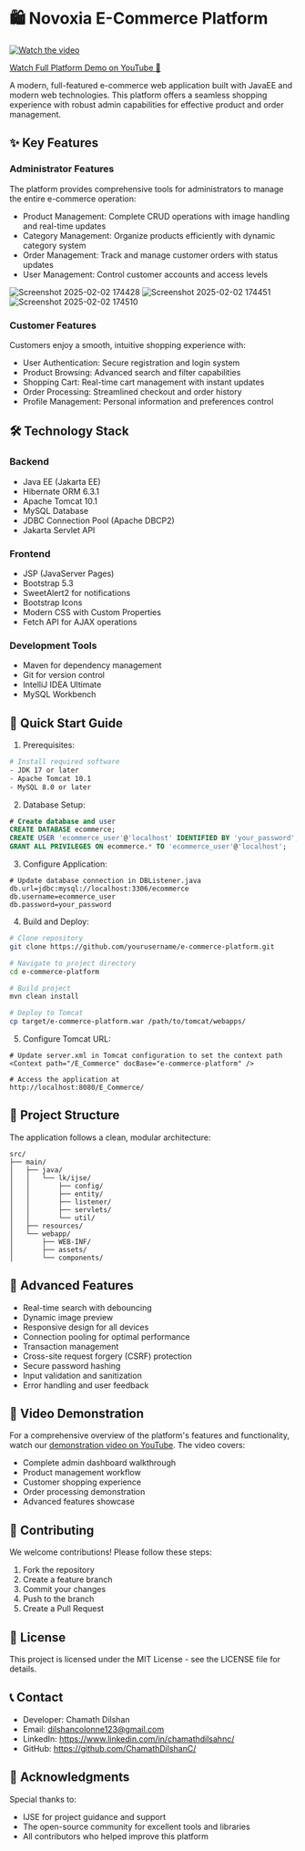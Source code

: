 # 🛍️ Novoxia E-Commerce Platform

[![Watch the video](https://img.shields.io/badge/YouTube-FF0000?style=for-the-badge&logo=youtube&logoColor=white)](https://youtu.be/XgEDiRGkxNQ)

[Watch Full Platform Demo on YouTube 🎥](https://youtu.be/XgEDiRGkxNQ)

A modern, full-featured e-commerce web application built with JavaEE and modern web technologies. This platform offers a seamless shopping experience with robust admin capabilities for effective product and order management.

## ✨ Key Features

### Administrator Features
The platform provides comprehensive tools for administrators to manage the entire e-commerce operation:

- Product Management: Complete CRUD operations with image handling and real-time updates
- Category Management: Organize products efficiently with dynamic category system
- Order Management: Track and manage customer orders with status updates
- User Management: Control customer accounts and access levels


![Screenshot 2025-02-02 174428](https://github.com/user-attachments/assets/fa9cec10-5749-4420-a37e-37b9700df414)
![Screenshot 2025-02-02 174451](https://github.com/user-attachments/assets/615cd232-0c4f-4b5c-8ae5-76c534670ec6)
![Screenshot 2025-02-02 174510](https://github.com/user-attachments/assets/70285e67-1d91-4cac-b434-b00d167da03f)

### Customer Features
Customers enjoy a smooth, intuitive shopping experience with:

- User Authentication: Secure registration and login system
- Product Browsing: Advanced search and filter capabilities
- Shopping Cart: Real-time cart management with instant updates
- Order Processing: Streamlined checkout and order history
- Profile Management: Personal information and preferences control

## 🛠️ Technology Stack

### Backend
- Java EE (Jakarta EE)
- Hibernate ORM 6.3.1
- Apache Tomcat 10.1
- MySQL Database
- JDBC Connection Pool (Apache DBCP2)
- Jakarta Servlet API

### Frontend
- JSP (JavaServer Pages)
- Bootstrap 5.3
- SweetAlert2 for notifications
- Bootstrap Icons
- Modern CSS with Custom Properties
- Fetch API for AJAX operations

### Development Tools
- Maven for dependency management
- Git for version control
- IntelliJ IDEA Ultimate
- MySQL Workbench

## 📲 Quick Start Guide

1. Prerequisites:
```bash
# Install required software
- JDK 17 or later
- Apache Tomcat 10.1
- MySQL 8.0 or later
```

2. Database Setup:
```sql
# Create database and user
CREATE DATABASE ecommerce;
CREATE USER 'ecommerce_user'@'localhost' IDENTIFIED BY 'your_password';
GRANT ALL PRIVILEGES ON ecommerce.* TO 'ecommerce_user'@'localhost';
```

3. Configure Application:
```properties
# Update database connection in DBListener.java
db.url=jdbc:mysql://localhost:3306/ecommerce
db.username=ecommerce_user
db.password=your_password
```

4. Build and Deploy:
```bash
# Clone repository
git clone https://github.com/yourusername/e-commerce-platform.git

# Navigate to project directory
cd e-commerce-platform

# Build project
mvn clean install

# Deploy to Tomcat
cp target/e-commerce-platform.war /path/to/tomcat/webapps/
```

5. Configure Tomcat URL:
```properties
# Update server.xml in Tomcat configuration to set the context path
<Context path="/E_Commerce" docBase="e-commerce-platform" />

# Access the application at
http://localhost:8080/E_Commerce/
```

## 🎯 Project Structure

The application follows a clean, modular architecture:

```
src/
├── main/
│   ├── java/
│   │   └── lk/ijse/
│   │       ├── config/
│   │       ├── entity/
│   │       ├── listener/
│   │       ├── servlets/
│   │       └── util/
│   ├── resources/
│   └── webapp/
│       ├── WEB-INF/
│       ├── assets/
│       └── components/
```

## 🚀 Advanced Features

- Real-time search with debouncing
- Dynamic image preview
- Responsive design for all devices
- Connection pooling for optimal performance
- Transaction management
- Cross-site request forgery (CSRF) protection
- Secure password hashing
- Input validation and sanitization
- Error handling and user feedback

## 🎥 Video Demonstration

For a comprehensive overview of the platform's features and functionality, watch our [demonstration video on YouTube](your-youtube-link). The video covers:

- Complete admin dashboard walkthrough
- Product management workflow
- Customer shopping experience
- Order processing demonstration
- Advanced features showcase

## 🤝 Contributing

We welcome contributions! Please follow these steps:

1. Fork the repository
2. Create a feature branch
3. Commit your changes
4. Push to the branch
5. Create a Pull Request

## 📝 License

This project is licensed under the MIT License - see the LICENSE file for details.

## 📞 Contact

- Developer: Chamath Dilshan
- Email: dilshancolonne123@gmail.com
- LinkedIn: https://www.linkedin.com/in/chamathdilsahnc/
- GitHub: https://github.com/ChamathDilshanC/

## 🙏 Acknowledgments

Special thanks to:
- IJSE for project guidance and support
- The open-source community for excellent tools and libraries
- All contributors who helped improve this platform
